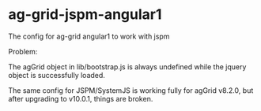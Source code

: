 # ag-grid-jspm-angular1
The config for ag-grid angular1 to work with jspm

Problem:

The agGrid object in lib/bootstrap.js is always undefined while the jquery object is successfully loaded.

The same config for JSPM/SystemJS is working fully for agGrid v8.2.0, but after upgrading to v10.0.1, things are broken.

